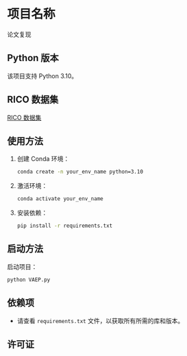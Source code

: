 # 项目名称
论文复现
## Python 版本
该项目支持 Python 3.10。

## RICO 数据集
[RICO 数据集](http://www.interactionmining.org/rico.html) 

## 使用方法

1. 创建 Conda 环境：
   ```bash
   conda create -n your_env_name python=3.10
   ```

2. 激活环境：
   ```bash
   conda activate your_env_name
   ```

3. 安装依赖：
   ```bash
   pip install -r requirements.txt
   ```
## 启动方法
启动项目：
```bash
python VAEP.py
```
## 依赖项

- 请查看 `requirements.txt` 文件，以获取所有所需的库和版本。

## 许可证
